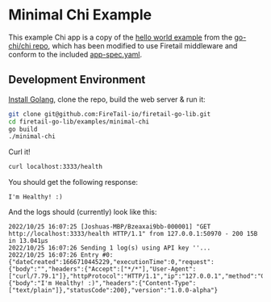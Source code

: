 # Minimal Chi Example

This example Chi app is a copy of the [hello world example](https://github.com/go-chi/chi/tree/master/_examples/hello-world) from the [go-chi/chi repo](https://github.com/go-chi/chi), which has been modified to use Firetail middleware and conform to the included [app-spec.yaml](./app-spec.yaml).



## Development Environment

[Install Golang](https://go.dev/doc/install), clone the repo, build the web server & run it:

```bash
git clone git@github.com:FireTail-io/firetail-go-lib.git
cd firetail-go-lib/examples/minimal-chi
go build
./minimal-chi
```

Curl it!

```bash
curl localhost:3333/health
```

You should get the following response:

```
I'm Healthy! :)
```

And the logs should (currently) look like this:

```
2022/10/25 16:07:25 [Joshuas-MBP/Bzeaxai9bb-000001] "GET http://localhost:3333/health HTTP/1.1" from 127.0.0.1:50970 - 200 15B in 13.041µs
2022/10/25 16:07:26 Sending 1 log(s) using API key ''...
2022/10/25 16:07:26 Entry #0: {"dateCreated":1666710445229,"executionTime":0,"request":{"body":"","headers":{"Accept":["*/*"],"User-Agent":["curl/7.79.1"]},"httpProtocol":"HTTP/1.1","ip":"127.0.0.1","method":"GET","uri":"http://localhost:3333/health","resource":"/health"},"response":{"body":"I'm Healthy! :)","headers":{"Content-Type":["text/plain"]},"statusCode":200},"version":"1.0.0-alpha"}
```

